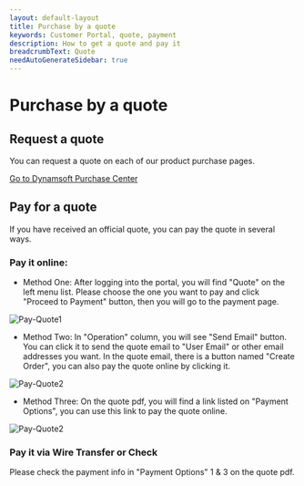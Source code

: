 ```yaml
---
layout: default-layout
title: Purchase by a quote
keywords: Customer Portal, quote, payment
description: How to get a quote and pay it
breadcrumbText: Quote
needAutoGenerateSidebar: true
---
```


# Purchase by a quote

## Request a quote

You can request a quote on each of our product purchase pages.

[Go to Dynamsoft Purchase Center](https://www.dynamsoft.com/Support/How-to-purchase-Dynamsoft-products.aspx)

## Pay for a quote

If you have received an official quote, you can pay the quote in several ways.

### Pay it online:

- Method One:
After logging into the portal, you will find "Quote" on the left menu list.  Please choose the one you want to pay and click "Proceed to Payment" button, then you will go to the payment page.

![Pay-Quote1]({{site.assets}}img/Pay-Quote-1.png)

- Method Two:
In "Operation" column, you will see "Send Email" button. You can click it to send the quote email to "User Email" or other email addresses you want. In the quote email, there is a button named "Create Order", you can also pay the quote online by clicking it.

![Pay-Quote2]({{site.assets}}img/Pay-Quote-2.png)

- Method Three:
On the quote pdf, you will find a link listed on "Payment Options", you can use this link to pay the quote online.

![Pay-Quote2]({{site.assets}}img/Pay-Quote-3.png)

### Pay it via Wire Transfer or Check

Please check the payment info in "Payment Options" 1 & 3  on the quote pdf.


	
